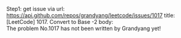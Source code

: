 Step1: get issue via url: https://api.github.com/repos/grandyang/leetcode/issues/1017 
 title:[LeetCode] 1017. Convert to Base -2 
 body:  
 The problem No.1017 has not been written by Grandyang yet!